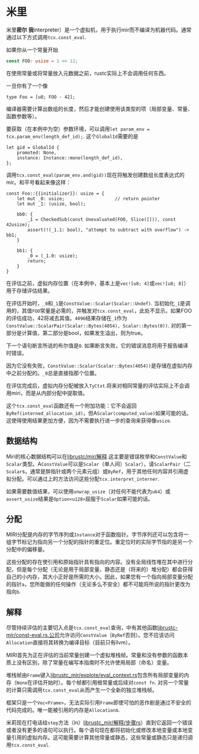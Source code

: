 # 米里

米里**密尔** **我**interpreter）是一个虚拟机，用于执行mir而不编译为机器代码。通常通过以下方式调用`tcx.const_eval`.

如果你从一个常量开始

```rust
const FOO: usize = 1 << 12;
```

在使用常量或将常量放入元数据之前，rustc实际上不会调用任何东西。

一旦你有了一个像

```rust,ignore
type Foo = [u8; FOO - 42];
```

编译器需要计算出数组的长度，然后才能创建使用该类型的项（局部变量、常量、函数参数等）。

要获取（在本例中为空）参数环境，可以调用`let param_env = tcx.param_env(length_def_id);`. 这个`GlobalId`需要的是

```rust,ignore
let gid = GlobalId {
    promoted: None,
    instance: Instance::mono(length_def_id),
};
```

调用`tcx.const_eval(param_env.and(gid))`现在将触发创建数组长度表达式的mir。和平号看起来像这样：

```mir
const Foo::{{initializer}}: usize = {
    let mut _0: usize;                   // return pointer
    let mut _1: (usize, bool);

    bb0: {
        _1 = CheckedSub(const Unevaluated(FOO, Slice([])), const 42usize);
        assert(!(_1.1: bool), "attempt to subtract with overflow") -> bb1;
    }

    bb1: {
        _0 = (_1.0: usize);
        return;
    }
}
```

在评估之前，虚拟内存位置（在本例中，基本上是`vec![u8; 4]`或`vec![u8; 8]`）用于存储评估结果。

在评估开始时，`_0`和`_1`是`ConstValue::Scalar(Scalar::Undef)`. 当初始化`_1`是调用的，其值`FOO`常量是必需的，并触发对`tcx.const_eval`，此处不显示。如果FOO的评估成功，42将减去其值。`4096`结果存储在`_1`作为`ConstValue::ScalarPair(Scalar::Bytes(4054), Scalar::Bytes(0))`. 对的第一部分是计算值，第二部分是bool，如果发生溢出，则为true。

下一个语句断言所说的布尔值是`0`. 如果断言失败，它的错误消息将用于报告编译时错误。

因为它没有失败，`ConstValue::Scalar(Scalar::Bytes(4054))`是存储在虚拟内存中之前分配的。`_0`总是直接指那个位置。

在评估完成后，虚拟内存分配被放入`TyCtxt`.将来对相同常量的评估实际上不会调用miri，而是从内部分配中提取值。

这个`tcx.const_eval`函数还有一个附加功能：它不会返回`ByRef(interned_allocation_id)`，但A`Scalar(computed_value)`如果可能的话。这使得使用结果更加方便，因为不需要执行进一步的查询来获得像`usize`.

## 数据结构

Miri的核心数据结构可以在[librustc/mir/解释](https://github.com/rust-lang/rust/blob/master/src/librustc/mir/interpret).这主要是错误枚举和`ConstValue`和`Scalar`类型。A`ConstValue`可以是`Scalar`（单人间）`Scalar`），请`ScalarPair`（二`Scalar`s，通常是胖指针或两个元素元组）或`ByRef`，用于其他任何内容并引用虚拟分配。可以通过上的方法访问这些分配`tcx.interpret_interner`.

如果需要数值结果，可以使用`unwrap_usize`（对任何不能代表为`u64`）或`assert_usize`结果是`Option<u128>`屈服于`Scalar`如果可能的话。

## 分配

MIRI分配是内存的字节序列或`Instance`对于函数指针。字节序列还可以包含将一组字节标记为指向另一个分配的指针的重定位。重定位时的实际字节指的是另一个分配中的偏移量。

这些分配的存在使引用和原始指针具有指向的内容。没有全局线性堆在其中进行分配，但是每个分配（无论是用于局部变量、静态还是（将来的）堆分配）都会获得自己的小内存，其大小正好是所需的大小。因此，如果您有一个指向局部变量分配的指针`a`，您所能做的任何操作（无论多么不安全）都不可能将所说的指针更改为指向`b`.

## 解释

尽管持续评估的主要切入点是`tcx.const_eval`查询，中有其他函数[librustc-mir/const-eval.rs.公司](https://doc.rust-lang.org/nightly/nightly-rustc/rustc_mir/const_eval/index.html)允许访问`ConstValue`（`ByRef`否则）。您不应该访问`Allocation`直接将其转换为编译目标（目前只有llvm）。

MIRI首先为正在评估的当前常量创建一个虚拟堆栈帧。常量和没有参数的函数本质上没有区别，除了常量在编写本指南时不允许使用局部（命名）变量。

堆栈帧由`Frame`键入[librustc_mir/explote/eval_context.rs](https://github.com/rust-lang/rust/blob/master/src/librustc_mir/interpret/eval_context.rs)包含所有局部变量的内存（`None`在评估开始时）。每个帧都引用根常量或后续对`const fn`. 对另一个常量的计算只需调用`tcx.const_eval`从而产生一个全新的独立堆栈帧。

框架只是一个`Vec<Frame>`，无法实际引用`Frame`即使可怕的恶作剧是通过不安全的代码完成的。唯一能被引用的内存是`Allocation`s.

米莉现在打电话给`step`方法（in）[librustc_mir/解释/步骤rs](https://github.com/rust-lang/rust/blob/master/src/librustc_mir/interpret/step.rs)）直到它返回一个错误或者没有更多的语句可以执行。每个语句现在都将初始化或修改本地变量或本地变量引用的虚拟内存。这可能需要计算其他常量或静态，这些常量或静态只是递归调用`tcx.const_eval`.
